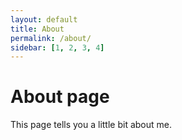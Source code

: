 ```yaml
---
layout: default
title: About
permalink: /about/
sidebar: [1, 2, 3, 4]
---
```


# About page

This page tells you a little bit about me.